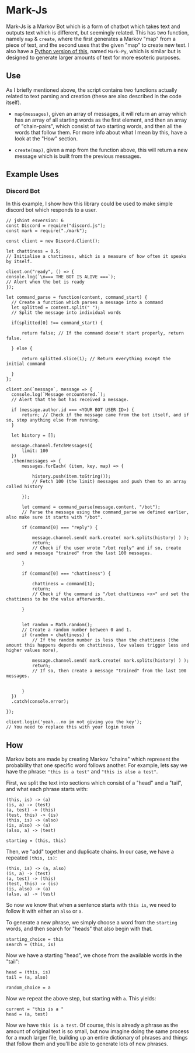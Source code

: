 # Mark-Js
Mark-Js is a Markov Bot which is a form of chatbot which takes text and outputs text which is different, but seemingly related. This has two function, namely `map` & `create`, where the first generates a Markov "map" from a piece of text, and the second uses that the given "map" to create new text. I also have a [Python version of this](github.com/ollybritton/Mark-Py), named `Mark-Py`, which is similar but is designed to generate larger amounts of text for more esoteric purposes.

## Use

As I briefly mentioned above, the script contains two functions actually related to text parsing and creation (these are also described in the code itself).

+ `map(messages)`, given an array of messages, it will return an array which has an array of all starting words as the first element, and then an array of "chain-pairs", which consist of two starting words, and then all the words that follow them. For more info about what I mean by this, have a look at the "How" section.

+ `create(map)`, given a map from the function above, this will return a new message which is built from the previous messages.

## Example Uses
### Discord Bot
In this example, I show how this library could be used to make simple discord bot which responds to a user.

    // jshint esversion: 6
    const Discord = require("discord.js");
    const mark = require("./mark");

    const client = new Discord.Client();

    let chattiness = 0.5;
    // Initialise a chattiness, which is a measure of how often it speaks by itself.

    client.on("ready", () => {
    console.log(`\n=== THE BOT IS ALIVE ===`);
    // Alert when the bot is ready
    });

    let command_parse = function(content, command_start) {
      // Create a function which parses a message into a command
      let splitted = content.split(" ");
      // Split the message into individual words

      if(splitted[0] !== command_start) {

          return false; // If the command doesn't start properly, return false.

      } else {

          return splitted.slice(1); // Return everything except the initial command

      }
    };

    client.on(`message`, message => {
      console.log(`Message encountered.`);
      // Alert that the bot has received a message.

      if (message.author.id === <YOUR BOT USER ID>) {
          return; // Check if the message came from the bot itself, and if so, stop anything else from running.
      }

      let history = [];

      message.channel.fetchMessages({
          limit: 100
      })
      .then(messages => {
          messages.forEach( (item, key, map) => {

              history.push(item.toString());
              // Fetch 100 (the limit) messages and push them to an array called history

          });

          let command = command_parse(message.content, "/bot");
          // Parse the message using the command_parse we defined earlier, also make sure it starts with "/bot".

          if (command[0] === "reply") {

              message.channel.send( mark.create( mark.splits(history) ) );
              return;
              // Check if the user wrote "/bot reply" and if so, create and send a message "trained" from the last 100 messages.

          }

          if (command[0] === "chattiness") {

              chattiness = command[1];
              return;
              // Check if the command is "/bot chattiness <x>" and set the chattiness to be the value afterwards.

          }


          let random = Math.random();
          // Create a random number between 0 and 1.
          if (random < chattiness) {
              // If the random number is less than the chattiness (the amount this happens depends on chattiness, low values trigger less and higher values more),

              message.channel.send( mark.create( mark.splits(history) ) );
              return;
              // If so, then create a message "trained" from the last 100 messages.


          }
      })
      .catch(console.error);

    });

    client.login('yeah...no im not giving you the key');
    // You need to replace this with your login token


## How
Markov bots are made by creating Markov "chains" which represent the probability that one specific word follows another. For example, lets say we have the phrase: `"this is a test"` and `"this is also a test"`.

First, we split the text into sections which consist of a "head" and a "tail", and what each phrase starts with:

    (this, is) -> (a)
    (is, a) -> (test)
    (a, test) -> (this)
    (test, this) -> (is)
    (this, is) -> (also)
    (is, also) -> (a)
    (also, a) -> (test)

    starting = (this, this)

Then, we "add" together and duplicate chains. In our case, we have a repeated `(this, is)`:

    (this, is) -> (a, also)
    (is, a) -> (test)
    (a, test) -> (this)
    (test, this) -> (is)
    (is, also) -> (a)
    (also, a) -> (test)

So now we know that when a sentence starts with `this is`, we need to follow it with either an `also` or `a`.

To generate a new phrase, we simply choose a word from the `starting` words, and then search for "heads" that also begin with that.

    starting_choice = this
    search = (this, is)

Now we have a starting "head", we chose from the available words in the "tail":

    head = (this, is)
    tail = (a, also)

    random_choice = a

Now we repeat the above step, but starting with `a`. This yields:

    current = "this is a "
    head = (a, test)

Now we have `this is a test`. Of course, this is already a phrase as the amount of original text is so small, but now imagine doing the same process for a much larger file, building up an entire dictionary of phrases and things that follow them and you'll be able to generate lots of new phrases.
